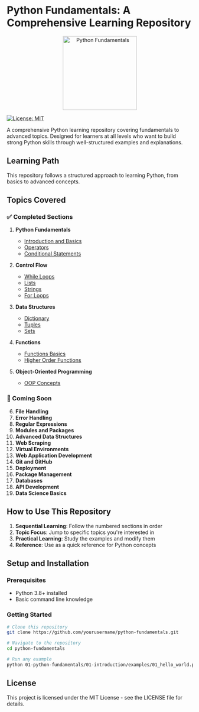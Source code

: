 # Python Fundamentals: A Comprehensive Learning Repository

<p align="center">
  <img src="https://www.python.org/static/community_logos/python-logo-generic.svg" alt="Python Fundamentals" width="200"/>
</p>

[![License: MIT](https://img.shields.io/badge/License-MIT-yellow.svg)](https://opensource.org/licenses/MIT)

A comprehensive Python learning repository covering fundamentals to advanced topics. Designed for learners at all levels who want to build strong Python skills through well-structured examples and explanations.

## Learning Path

This repository follows a structured approach to learning Python, from basics to advanced concepts.

## Topics Covered

### ✅ Completed Sections

1. **Python Fundamentals**
   - [Introduction and Basics](01-python-fundamentals/01-introduction/)
   - [Operators](01-python-fundamentals/02-operators/)
   - [Conditional Statements](01-python-fundamentals/03-conditional-statements/)

2. **Control Flow**
   - [While Loops](02-control-flow/01-while-loop/)
   - [Lists](02-control-flow/02-lists/)
   - [Strings](02-control-flow/03-strings/)
   - [For Loops](02-control-flow/04-for-loop/)

3. **Data Structures**
   - [Dictionary](03-data-structures/01-dictionary/)
   - [Tuples](03-data-structures/02-tuples/)
   - [Sets](03-data-structures/03-sets/)

4. **Functions**
   - [Functions Basics](04-functions/01-functions-basics/)
   - [Higher Order Functions](04-functions/02-higher-order/)

5. **Object-Oriented Programming**
   - [OOP Concepts](05-oop/)

### 🔄 Coming Soon

6. **File Handling**
7. **Error Handling**
8. **Regular Expressions**
9. **Modules and Packages**
10. **Advanced Data Structures**
11. **Web Scraping**
12. **Virtual Environments**
13. **Web Application Development**
14. **Git and GitHub**
15. **Deployment**
16. **Package Management**
17. **Databases**
18. **API Development**
19. **Data Science Basics**

## How to Use This Repository

1. **Sequential Learning**: Follow the numbered sections in order
2. **Topic Focus**: Jump to specific topics you're interested in
3. **Practical Learning**: Study the examples and modify them
4. **Reference**: Use as a quick reference for Python concepts

## Setup and Installation

### Prerequisites
- Python 3.8+ installed
- Basic command line knowledge

### Getting Started
```bash
# Clone this repository
git clone https://github.com/yourusername/python-fundamentals.git

# Navigate to the repository
cd python-fundamentals

# Run any example
python 01-python-fundamentals/01-introduction/examples/01_hello_world.py
```

## License

This project is licensed under the MIT License - see the LICENSE file for details. 